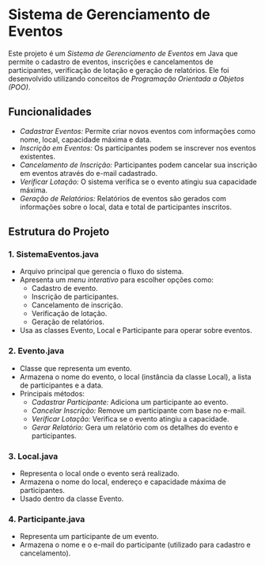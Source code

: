 # Sistema de Gerenciamento de Eventos

Este projeto é um *Sistema de Gerenciamento de Eventos* em Java que permite o cadastro de eventos, inscrições e cancelamentos de participantes, verificação de lotação e geração de relatórios. Ele foi desenvolvido utilizando conceitos de *Programação Orientada a Objetos (POO)*.

## Funcionalidades

- *Cadastrar Eventos:* Permite criar novos eventos com informações como nome, local, capacidade máxima e data.
- *Inscrição em Eventos:* Os participantes podem se inscrever nos eventos existentes.
- *Cancelamento de Inscrição:* Participantes podem cancelar sua inscrição em eventos através do e-mail cadastrado.
- *Verificar Lotação:* O sistema verifica se o evento atingiu sua capacidade máxima.
- *Geração de Relatórios:* Relatórios de eventos são gerados com informações sobre o local, data e total de participantes inscritos.

## Estrutura do Projeto

### 1. SistemaEventos.java
- Arquivo principal que gerencia o fluxo do sistema.
- Apresenta um *menu interativo* para escolher opções como:
  - Cadastro de evento.
  - Inscrição de participantes.
  - Cancelamento de inscrição.
  - Verificação de lotação.
  - Geração de relatórios.
- Usa as classes Evento, Local e Participante para operar sobre eventos.

### 2. Evento.java
- Classe que representa um evento.
- Armazena o nome do evento, o local (instância da classe Local), a lista de participantes e a data.
- Principais métodos:
  - *Cadastrar Participante:* Adiciona um participante ao evento.
  - *Cancelar Inscrição:* Remove um participante com base no e-mail.
  - *Verificar Lotação:* Verifica se o evento atingiu a capacidade.
  - *Gerar Relatório:* Gera um relatório com os detalhes do evento e participantes.

### 3. Local.java
- Representa o local onde o evento será realizado.
- Armazena o nome do local, endereço e capacidade máxima de participantes.
- Usado dentro da classe Evento.

### 4. Participante.java
- Representa um participante de um evento.
- Armazena o nome e o e-mail do participante (utilizado para cadastro e cancelamento).
